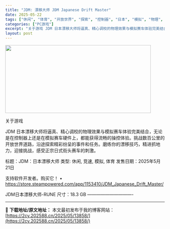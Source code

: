 ```yaml
---
title: "JDM: 漂移大师 JDM Japanese Drift Master"
date: 2025-05-22
tags: ["休闲", "体育", "开放世界", "探索", "控制器", "日本", "模拟", "物理", "硬件", "竞速"]
categories: ["PC游戏"]
excerpt: "关于游戏 JDM 日本漂移大师将逼真、精心调校的物理效果与模拟赛车体验完美结合，无论是在控制器上还是在模拟赛车硬件上，都能获得流畅的操控体验。挑战数百公里的开放世界道路，沿途探索精彩纷呈的事件和任务。磨练你的漂移技巧，精进抓地力，迎接挑战，感受正宗日式街头赛车的刺激。 标题：JDM：日本漂移大师 类&hellip;"
layout: post
---
```


<img src="https://2cy.202588.cn/wp-content/uploads/2025/05/2025052206454273.webp" alt="" width="460" height="215" class="aligncenter size-full wp-image-13849" />

关于游戏

JDM 日本漂移大师将逼真、精心调校的物理效果与模拟赛车体验完美结合，无论是在控制器上还是在模拟赛车硬件上，都能获得流畅的操控体验。挑战数百公里的开放世界道路，沿途探索精彩纷呈的事件和任务。磨练你的漂移技巧，精进抓地力，迎接挑战，感受正宗日式街头赛车的刺激。

标题：JDM：日本漂移大师
类型: 休闲, 竞速, 模拟, 体育
发售日期：2025年5月21日

支持软件开发者。购买它！
• https://store.steampowered.com/app/1153410/JDM_Japanese_Drift_Master/

JDM日本漂移大师-RUNE
尺寸：18.3 GB
——————————- 

---
📖 **下载地址/原文地址：** 本文最初发布于我的博客网站：[https://2cy.202588.cn/2025/05/13858/](https://2cy.202588.cn/2025/05/13858/)
